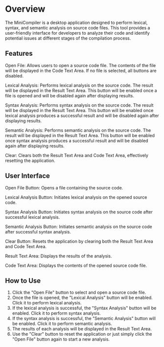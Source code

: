 # Overview
The MiniCompiler is a desktop application designed to perform lexical, syntax, and semantic analysis on source code files. This tool provides a user-friendly interface for developers to analyze their code and identify potential issues at different stages of the compilation process.

## Features

Open File: Allows users to open a source code file. The contents of the file will be displayed in the Code Text Area. If no file is selected, all buttons are disabled.

Lexical Analysis: Performs lexical analysis on the source code. The result will be displayed in the Result Text Area. This button will be enabled once a file is opened and will be disabled again after displaying results.

Syntax Analysis: Performs syntax analysis on the source code. The result will be displayed in the Result Text Area. This button will be enabled once lexical analysis produces a successful result and will be disabled again after displaying results.

Semantic Analysis: Performs semantic analysis on the source code. The result will be displayed in the Result Text Area. This button will be enabled once syntax analysis produces a successful result and will be disabled again after displaying results.

Clear: Clears both the Result Text Area and Code Text Area, effectively resetting the application.


## User Interface

Open File Button: Opens a file containing the source code.

Lexical Analysis Button: Initiates lexical analysis on the opened source code.

Syntax Analysis Button: Initiates syntax analysis on the source code after successful lexical analysis.

Semantic Analysis Button: Initiates semantic analysis on the source code after successful syntax analysis.

Clear Button: Resets the application by clearing both the Result Text Area and Code Text Area.

Result Text Area: Displays the results of the analysis.

Code Text Area: Displays the contents of the opened source code file.


## How to Use

1. Click the "Open File" button to select and open a source code file.
2. Once the file is opened, the "Lexical Analysis" button will be enabled. Click it to perform lexical analysis.
3. If the lexical analysis is successful, the "Syntax Analysis" button will be enabled. Click it to perform syntax analysis.
4. If the syntax analysis is successful, the "Semantic Analysis" button will be enabled. Click it to perform semantic analysis.
5. The results of each analysis will be displayed in the Result Text Area.
6. Use the "Clear" button to reset the application or just simply click the "Open File" button again to start a new analysis.
